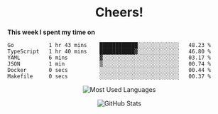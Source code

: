 <h1 align="center">Cheers!</h1>

**This week I spent my time on**
<!--START_SECTION:waka-->

```text
Go           1 hr 43 mins    ████████████░░░░░░░░░░░░░   48.23 %
TypeScript   1 hr 40 mins    ███████████▓░░░░░░░░░░░░░   46.80 %
YAML         6 mins          ▓░░░░░░░░░░░░░░░░░░░░░░░░   03.17 %
JSON         1 min           ▒░░░░░░░░░░░░░░░░░░░░░░░░   00.74 %
Docker       0 secs          ░░░░░░░░░░░░░░░░░░░░░░░░░   00.44 %
Makefile     0 secs          ░░░░░░░░░░░░░░░░░░░░░░░░░   00.37 %
```

<!--END_SECTION:waka-->

<p align="center"><img src="https://github-readme-stats.vercel.app/api/top-langs/?username=thnkrn&layout=compact&hide=html&theme=tokyonight" alt="Most Used Languages" /></p>

<p align="center"><img src="https://github-readme-stats.vercel.app/api?username=thnkrn&show_icons=true&count_private=true&theme=tokyonight" alt="GitHub Stats" /></p>

<!-- <p align="center"><a href="https://wakatime.com"><img src="https://wakatime.com/share/@thnkrn/40092326-d1bd-471b-89da-9a7c63939402.png" /></p>
 -->
